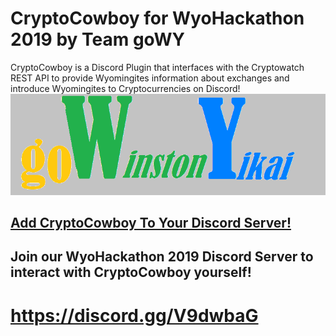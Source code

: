 # CryptoCowboy for WyoHackathon 2019 by Team goWY
CryptoCowboy is a Discord Plugin that interfaces with the Cryptowatch REST API to provide Wyomingites information about exchanges and introduce Wyomingites to Cryptocurrencies on Discord!
![alt text](https://github.com/whoward3/CryptoCowboy/blob/master/docs/Team%20Logo.png?raw=true "Team goWY")

## [Add CryptoCowboy To Your Discord Server!](https://discordapp.com/api/oauth2/authorize?client_id=625057564195029013&permissions=0&scope=bot)

## Join our WyoHackathon 2019 Discord Server to interact with CryptoCowboy yourself!
# **https://discord.gg/V9dwbaG**
